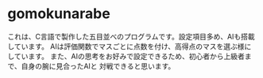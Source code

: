 # gomokunarabe

これは、C言語で製作した五目並べのプログラムです。設定項目多め、AIも搭載しています。
AIは評価関数でマスごとに点数を付け、高得点のマスを選ぶ様にしています。
また、AIの思考をお好みで設定できるため、初心者から上級者まで、自身の腕に見合ったAIと
対戦できると思います。
